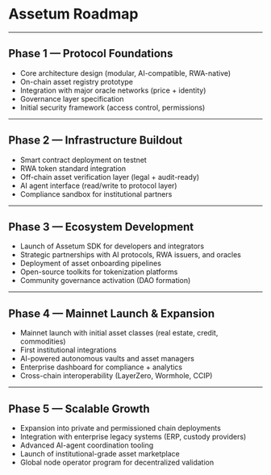# Assetum Roadmap

---

## Phase 1 — Protocol Foundations  
- Core architecture design (modular, AI-compatible, RWA-native)  
- On-chain asset registry prototype  
- Integration with major oracle networks (price + identity)  
- Governance layer specification  
- Initial security framework (access control, permissions)

---

## Phase 2 — Infrastructure Buildout  
- Smart contract deployment on testnet  
- RWA token standard integration
- Off-chain asset verification layer (legal + audit-ready)  
- AI agent interface (read/write to protocol layer)  
- Compliance sandbox for institutional partners

---

## Phase 3 — Ecosystem Development  
- Launch of Assetum SDK for developers and integrators  
- Strategic partnerships with AI protocols, RWA issuers, and oracles  
- Deployment of asset onboarding pipelines  
- Open-source toolkits for tokenization platforms  
- Community governance activation (DAO formation)

---

## Phase 4 — Mainnet Launch & Expansion  
- Mainnet launch with initial asset classes (real estate, credit, commodities)  
- First institutional integrations  
- AI-powered autonomous vaults and asset managers  
- Enterprise dashboard for compliance + analytics  
- Cross-chain interoperability (LayerZero, Wormhole, CCIP)

---

## Phase 5 — Scalable Growth  
- Expansion into private and permissioned chain deployments  
- Integration with enterprise legacy systems (ERP, custody providers)  
- Advanced AI-agent coordination tooling  
- Launch of institutional-grade asset marketplace  
- Global node operator program for decentralized validation
